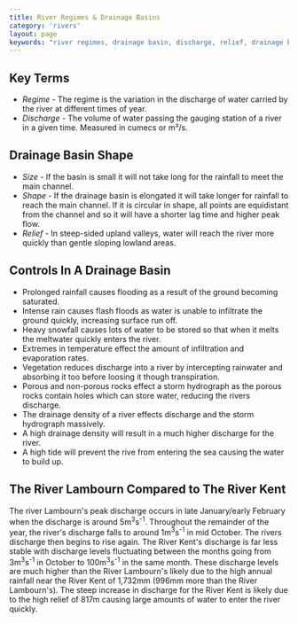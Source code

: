 ```yaml
---
title: River Regimes & Drainage Basins
category: 'rivers'
layout: page
keywords: "river regimes, drainage basin, discharge, relief, drainage basin controls"
---
```


## Key Terms

- _Regime_ - The regime is the variation in the discharge of water carried by the river at different times of year. 
- _Discharge_ - The volume of water passing the gauging station of a river in a given time. Measured in cumecs or m³/s. 

## Drainage Basin Shape

- _Size_ - If the basin is small it will not take long for the rainfall to meet the main channel. 
- _Shape_ - If the drainage basin is elongated it will take longer for rainfall to reach the main channel. If it is circular in shape, all points are equidistant from the channel and so it will have a shorter lag time and higher peak flow.
- _Relief_ - In steep-sided upland valleys, water will reach the river more quickly than gentle sloping lowland areas. 

## Controls In A Drainage Basin

- Prolonged rainfall causes flooding as a result of the ground becoming saturated.
- Intense rain causes flash floods as water is unable to infiltrate the ground quickly, increasing surface run off.
- Heavy snowfall causes lots of water to be stored so that when it melts the meltwater quickly enters the river.
- Extremes in temperature effect the amount of infiltration and evaporation rates.
- Vegetation reduces discharge into a river by intercepting rainwater and absorbing it too before loosing it though transpiration. 
- Porous and non-porous rocks effect a storm hydrograph as the porous rocks contain holes which can store water, reducing the rivers discharge. 
- The drainage density of a river effects discharge and the storm hydrograph massively.
- A high drainage density will result in a much higher discharge for the river.
- A high tide will prevent the rive from entering the sea causing the water to build up.
 
## The River Lambourn Compared to The River Kent

The river Lambourn's peak discharge occurs in late January/early February when the discharge is around 5m<sup>3</sup>s<sup>-1</sup>. Throughout the remainder of the year, the river's discharge falls to around 1m<sup>3</sup>s<sup>-1</sup> in mid October. The rivers discharge then begins to rise again. The River Kent's discharge is far less stable with discharge levels fluctuating between the months going from 3m<sup>3</sup>s<sup>-1</sup> in October to 100m<sup>3</sup>s<sup>-1</sup> in the same month. These discharge levels are much higher than the River Lambourn's likely due to the high annual rainfall near the River Kent of 1,732mm (996mm more than the River Lambourn's). The steep increase in discharge for the River Kent is likely due to the high relief of 817m causing large amounts of water to enter the river quickly. 